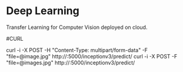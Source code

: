 # Deep Learning

Transfer Learning for Computer Vision deployed on cloud.

#CURL

curl -i -X POST -H "Content-Type: multipart/form-data" -F "file=@image.jpg" http://<public-ip>:5000/inceptionv3/predict/
curl -i -X POST -F "file=@images.jpg" http://<public-ip>:5000/inceptionv3/predict/
